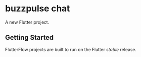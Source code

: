 # buzzpulse chat

A new Flutter project.

## Getting Started

FlutterFlow projects are built to run on the Flutter _stable_ release.
